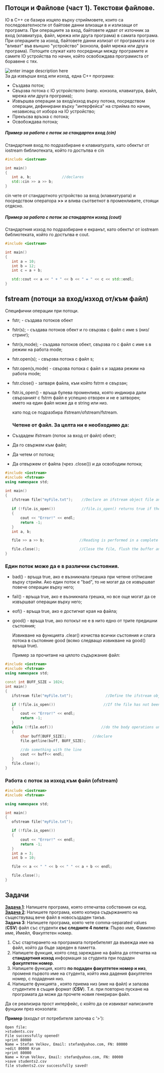 ##  Потоци и Файлове (част 1). Текстови файлове.
IO в C++ се базира изцяло върху стриймовете, които са последователности от байтове данни влизащи в и излизащи от програмта. При операциите за вход, байтовете идват от източник за вход (клавиатура, файл, мрежа или друга програма) в самата програма. При операциите за изход, байтовете данни излизат от програмата и се "вливат" във външно "устройство" (конзола, файл мрежа или друга програма). Потоците служат като посредници между програмите и самите IO устройства по начин, който освобождава програмиста от боравене с тях.

  ![enter image description here](https://www3.ntu.edu.sg/home/ehchua/programming/cpp/images/IOstreams.png)  
  За да извърши вход или изход, една C++ програма:
  * Създава поток;
  * Свързва потока с IO устройството (напр. конзола, клавиатура, файл, мрежа или друга програма);
  * Извършва операции за вход/изход върху потока, посредством операции, дефинирани върху "интерфейса" на стрийма по начин, независещ от избора на IO устройство;
  * Прекъсва връзка с потока;
  * Освобождава потока;    

#####  Пример за работа с поток за стандартен вход (cin)
Стандартния вход по подразбиране е клавиатурата, като обектът от iostream библиотеката, който го достъпва е cin
 ```c++
#include <iostream>

int main()
{
	int a, b;              //declares 
	std::cin >> a >> b;
}
 ```
 cin чете от стандартното устройство за вход (клавиатурата) и посредством оператора **>>** и влива съответнот в променливите, стоящи отдясно.

#####  Пример за работа с поток за стандартен изход (cout)
Стандартния изход по подразбиране е екранът, като обектът от iostream библиотеката, който го достъпва е cout. 
 ```c++
#include <iostream>

int main()
{
	int a = 10;
	int b = 12;
	int c = a + b;

	std::cout << a << " + " << b << " = " << c << std::endl;
}
 ```
 
 ## fstream (потоци за вход/изход от/към файл)  
Специфични операции при потоци. 
- <fstream-obj> fstr; - създава потоков обект
- <fstream-obj> fstr(s); - създава потоков обект и го свързва с файл с име s (низ/стринг);
- <fstream-obj> fstr(s,mode); - създава потоков обект, свързва го с файл с име s в режим на работа mode;
- fstr.open(s); - свързва потока с файл s;
- fstr.open(s,mode) - свързва потока с файл s и задава режим на работа mode;
- fstr.close() - затваря файла, към който fstrm е свързан;
- fstr.is_open() - връща булева променлива, която индикира дали свързаният с fstrm файл е успешно отворен и не е затворен;  
името на един файл може да е string или низ.
  
  като под <fstream-obj> се подразбира ifstream/ofstream/fstream.
  
  ### Четене от файл. За целта ни е необходимо да:
- Създадем ifstream (поток за вход от файл) обект;
- Да го свържем към файл;
- Да четем от потока;
- Да отвържем от файла (чрез .close()) и да освободим потока;

 ```c++
#include <iostream>
#include <fstream>
using namespace std;

int main()
{
	ifstream file("myFile.txt");    //Declare an ifstream object file and link it to myFile.txt (which is located in the local directory of the project);
       
	if (!file.is_open())            //file.is_open() returns true if the file is successfuly opened, else we write Error! to the console;
	{
		cout << "Error!" << endl;
		return -1;
	}
	int a, b;                       

	file >> a >> b;                //Reading is performed in a complete analogue to the standart input stream;         

	file.close();                  //Close the file, flush the buffer and disconnect from the stream;
}
```
 
### Един поток може да е в различни състояния.
- bad() - връща true, ако е възникнала грешка при четене от/писане върху стрийм. Ако един поток е "bad", то не могат да се извършват повече операции върху него;
- fail() - връща true, ако е възникнала грешка, но все още могат да се извършват операции върху него;
- eof() - връща true, ако е достигнат края на файла;
- good() - връща true, ако потокът не е в нито едно от трите предишни състояния;  
  
  Извикване на функцията .clear() изчиства всички състояния и слага потока в състояние good (всяко следващо извикване на good() връща true).
  
  Пример за прочитане на цялото съдържание файл:
 ```c++
#include <iostream>
#include <fstream>
using namespace std;

const int BUFF_SIZE = 1024;
int main()
{
	ifstream file("myFile.txt");               //Define the ifstream object;

	if (!file.is_open())                      //If the file has not been opened successfuly - write Error! on the terminal window and terminate the program;
	{
		cout << "Error!" << endl;
		return -1;
	}
	while (!file.eof())                      //do the body operations until the end of the file has been reached;
	{
		char buff[BUFF_SIZE];            //declare 
		file.getline(buff, BUFF_SIZE);
		
		//do something with the line
		cout << buff<< endl;
	}
	file.close();
}
```  
  
### Работа с поток за изход към файл (ofstream)
 ```c++
#include <iostream>
#include <fstream>

using namespace std;

int main()
{
	ofstream file("myFile.txt");

	if (!file.is_open())
	{
		cout << "Error!" << endl;
		return -1;
	}
	int a = 3;
	int b = 10;

	file << a << " " << b << " " << a + b << endl;

	file.close();
}
 ```
  
##  Задачи
	
**[Задача 1](https://github.com/s1dvicious/OOP-Software-Engineering-21-22/blob/main/Sem%2003/Tasks/Task%201/%5B15.03%5D%20Task%201.cpp)**: Напишете програма, която отпечатва собствения си код.  
**[Задача 2](https://github.com/s1dvicious/OOP-Software-Engineering-21-22/tree/main/Sem%2003/Tasks/Task%202)**: Напишете програма, която копира съдържанието на съществуващ вече файл в новосъздаден такъв.   
**Задача 3**: Напишете програма,  която чете comma-separated values (**CSV**) файл със студенти **със следните 4 полета**: Първо име, Фамилно име, Имейл, Факултетен номер.
1.  Със стартирането на програмата потребителят да въвежда име на файл, който да бъде зареден в паметта.
2.  Напишете функция, която след зареждане на файла да отпечатва на **стандартния изход** информация за студента при подаден **факултетен номер**.
3.  Напишете функция, която **по подаден факултетен номер и низ**, променя първото име на студента, който има дадения факултетен номер, с подадения низ.
4.  Напишете функцията , която приема низ (име на файл) и запазва студентите в същия формат (**CSV**). Т.е. при повторно пускане на програмата да може да прочете новия генериран файл.

Да се реализира прост интерфейс, с който да се извикват написаните фунцкии през конзолата:

**Пример** (входът от потребителя започва с '>'):

 ```
Open file: 
>students.csv
File successfully opened!
>print 80000
Name = Stefan Velkov, Email: stefan@yahoo.com, FN: 80000
>edit 80000 Krum
>print 80000
Name = Krum Velkov, Email: stefan@yahoo.com, FN: 80000
>save students2.csv
file students2.csv successfully saved!
```

